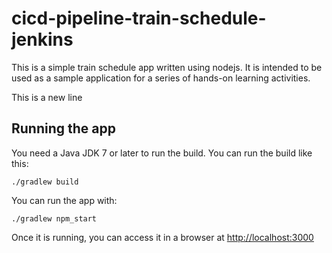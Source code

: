 # cicd-pipeline-train-schedule-jenkins

This is a simple train schedule app written using nodejs. It is intended to be used as a sample application for a series of hands-on learning activities.

This is a new line

## Running the app

You need a Java JDK 7 or later to run the build. You can run the build like this:

    ./gradlew build

You can run the app with:

    ./gradlew npm_start

Once it is running, you can access it in a browser at [http://localhost:3000](http://localhost:3000)

